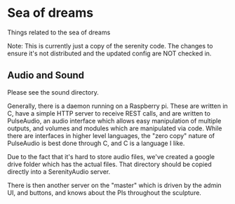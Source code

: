# Sea of dreams
Things related to the sea of dreams

Note: This is currently just a copy of the serenity code. The changes to ensure it's not distributed and the updated config are NOT checked in.

## Audio and Sound

Please see the sound directory.

Generally, there is a daemon running on a Raspberry pi.
These are written in C, have a simple HTTP server to receive REST calls, and are written to 
PulseAudio, an audio interface which allows easy manipulation of multiple outputs, and volumes and modules
which are manipulated via code. While there are interfaces in higher level languages, the "zero copy"
nature of PulseAudio is best done through C, and C is a language I like.

Due to the fact that it's hard to store audio files, we've created a google drive folder which has the
actual files. That directory should be copied directly into a SerenityAudio server.

There is then another server on the "master" which is driven by the admin UI, and buttons, and knows about the
PIs throughout the sculpture.

 
